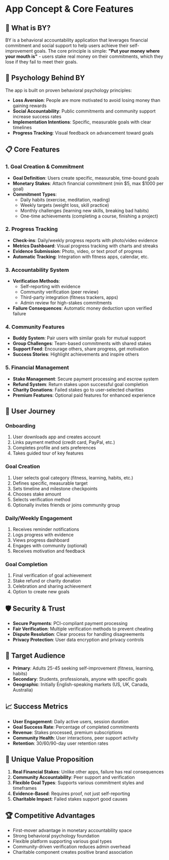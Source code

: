 # App Concept & Core Features

## 🚀 What is BY?
BY is a behavioral accountability application that leverages financial commitment and social support to help users achieve their self-improvement goals. The core principle is simple: **"Put your money where your mouth is"** - users stake real money on their commitments, which they lose if they fail to meet their goals.

## 🧠 Psychology Behind BY
The app is built on proven behavioral psychology principles:
- **Loss Aversion**: People are more motivated to avoid losing money than gaining rewards
- **Social Accountability**: Public commitments and community support increase success rates
- **Implementation Intentions**: Specific, measurable goals with clear timelines
- **Progress Tracking**: Visual feedback on advancement toward goals

## 📋 Core Features

### 1. Goal Creation & Commitment
- **Goal Definition**: Users create specific, measurable, time-bound goals
- **Monetary Stakes**: Attach financial commitment (min $5, max $1000 per goal)
- **Commitment Types**:
  - Daily habits (exercise, meditation, reading)
  - Weekly targets (weight loss, skill practice)
  - Monthly challenges (learning new skills, breaking bad habits)
  - One-time achievements (completing a course, finishing a project)

### 2. Progress Tracking
- **Check-ins**: Daily/weekly progress reports with photo/video evidence
- **Metrics Dashboard**: Visual progress tracking with charts and streaks
- **Evidence Submission**: Photo, video, or text proof of progress
- **Automatic Tracking**: Integration with fitness apps, calendar, etc.

### 3. Accountability System
- **Verification Methods**:
  - Self-reporting with evidence
  - Community verification (peer review)
  - Third-party integration (fitness trackers, apps)
  - Admin review for high-stakes commitments
- **Failure Consequences**: Automatic money deduction upon verified failure

### 4. Community Features
- **Buddy System**: Pair users with similar goals for mutual support
- **Group Challenges**: Team-based commitments with shared stakes
- **Support Feed**: Encourage others, share progress, get motivation
- **Success Stories**: Highlight achievements and inspire others

### 5. Financial Management
- **Stake Management**: Secure payment processing and escrow system
- **Refund System**: Return stakes upon successful goal completion
- **Charity Donations**: Failed stakes go to user-selected charities
- **Premium Features**: Optional paid features for enhanced experience

## 🏃 User Journey

### Onboarding
1. User downloads app and creates account
2. Links payment method (credit card, PayPal, etc.)
3. Completes profile and sets preferences
4. Takes guided tour of key features

### Goal Creation
1. User selects goal category (fitness, learning, habits, etc.)
2. Defines specific, measurable target
3. Sets timeline and milestone checkpoints
4. Chooses stake amount
5. Selects verification method
6. Optionally invites friends or joins community group

### Daily/Weekly Engagement
1. Receives reminder notifications
2. Logs progress with evidence
3. Views progress dashboard
4. Engages with community (optional)
5. Receives motivation and feedback

### Goal Completion
1. Final verification of goal achievement
2. Stake refund or charity donation
3. Celebration and sharing achievement
4. Option to create new goals

## 🛡️ Security & Trust
- **Secure Payments**: PCI-compliant payment processing
- **Fair Verification**: Multiple verification methods to prevent cheating
- **Dispute Resolution**: Clear process for handling disagreements
- **Privacy Protection**: User data encryption and privacy controls

## 👥 Target Audience
- **Primary**: Adults 25-45 seeking self-improvement (fitness, learning, habits)
- **Secondary**: Students, professionals, anyone with specific goals
- **Geographic**: Initially English-speaking markets (US, UK, Canada, Australia)

## 📈 Success Metrics
- **User Engagement**: Daily active users, session duration
- **Goal Success Rate**: Percentage of completed commitments
- **Revenue**: Stakes processed, premium subscriptions
- **Community Health**: User interactions, peer support activity
- **Retention**: 30/60/90-day user retention rates

## 🎯 Unique Value Proposition
1. **Real Financial Stakes**: Unlike other apps, failure has real consequences
2. **Community Accountability**: Peer support and verification
3. **Flexible Goal Types**: Supports various commitment styles and timeframes
4. **Evidence-Based**: Requires proof, not just self-reporting
5. **Charitable Impact**: Failed stakes support good causes

## 🏆 Competitive Advantages
- First-mover advantage in monetary accountability space
- Strong behavioral psychology foundation
- Flexible platform supporting various goal types
- Community-driven verification reduces admin overhead
- Charitable component creates positive brand association